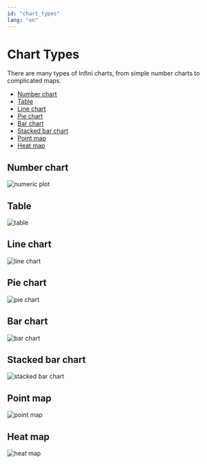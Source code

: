 ```yaml
---
id: "chart_types"
lang: "en"
---
```


# Chart Types

There are many types of Infini charts, from simple number charts to complicated maps.

<!-- TOC -->

- [Number chart](#Number-chart)
- [Table](#Table)
- [Line chart](#Line-chart)
- [Pie chart](#Pie-chart)
- [Bar chart](#Bar-chart)
- [Stacked bar chart](#Stacked-bar-chart)
- [Point map](#Point-map)
- [Heat map](#Heat-map)

<!-- /TOC -->

## Number chart
![numeric plot](../assets/number.png)

## Table
![table](../assets/table.png)

## Line chart
![line chart](../assets/line.png)

## Pie chart
![pie chart](../assets/pie.png)

## Bar chart
![bar chart](../assets/bar.png)

## Stacked bar chart
![stacked bar chart](../assets/stackedbar.png)

## Point map
![point map](../assets/pointmap.png)

## Heat map
![heat map](../assets/heatmap.png)
